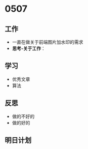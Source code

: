 # 0507

## 工作

- 一直在做关于前端图片加水印的需求
- **思考-关于工作**：

## 学习

- 优秀文章
- 算法

## 反思

- 做的不好的
- 做的好的

## 明日计划

## 

